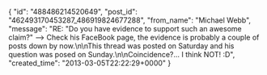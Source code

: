  {
   "id": "488486214520649",
   "post_id": "462493170453287_486919824677288",
   "from_name": "Michael Webb",
   "message": "RE: \"Do you have evidence to support such an awesome claim?\" --> Check his FaceBook page, the evidence is probably a couple of posts down by now.\n\nThis thread was posted on Saturday and his question was posed on Sunday.\n\nCoincidence?... I think NOT! :D",
   "created_time": "2013-03-05T22:22:29+0000"
 }
